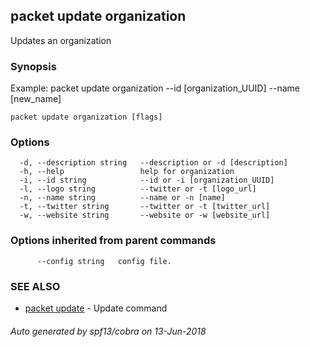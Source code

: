 ## packet update organization

Updates an organization

### Synopsis

Example:
  packet update organization --id [organization_UUID] --name [new_name]

```
packet update organization [flags]
```

### Options

```
  -d, --description string   --description or -d [description]
  -h, --help                 help for organization
  -i, --id string            --id or -i [organization_UUID]
  -l, --logo string          --twitter or -t [logo_url]
  -n, --name string          --name or -n [name]
  -t, --twitter string       --twitter or -t [twitter_url]
  -w, --website string       --website or -w [website_url]
```

### Options inherited from parent commands

```
      --config string   config file.
```

### SEE ALSO

* [packet update](packet_update.md)	 - Update command

###### Auto generated by spf13/cobra on 13-Jun-2018
